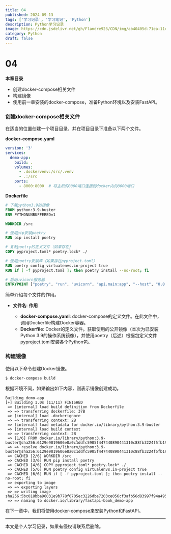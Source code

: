 ```yaml
---
title: 04
published: 2024-09-13
tags: ['学习记录', '学习笔记', 'Python']
description: Python学习记录
image: https://cdn.jsdelivr.net/gh/Flandre923/CDN/img/ab40405d-71ea-11ef-b58c-ba1ea485754b.png
category: Python
draft: false
---
```



# 04

**本章目录**

* 创建docker-compose相关文件
* 构建镜像
* 使用前一章安装的docker-compose，准备Python环境以及安装FastAPI。

### 创建docker-compose相关文件

在适当的位置创建一个项目目录，并在项目目录下准备以下两个文件。

**docker-compose.yaml**

```yaml
version: '3'
services:
  demo-app:
    build: .
    volumes:
      - .dockervenv:/src/.venv
      - .:/src
    ports:
      - 8000:8000  # 将主机的8000端口连接到docker内的8000端口
```

**Dockerfile**

```dockerfile
# 下载python3.9的镜像
FROM python:3.9-buster
ENV PYTHONUNBUFFERED=1

WORKDIR /src

# 使用pip安装poetry
RUN pip install poetry

# 复制poetry的定义文件（如果存在）
COPY pyproject.toml* poetry.lock* ./

# 使用poetry安装库（如果存在pyproject.toml）
RUN poetry config virtualenvs.in-project true
RUN if [ -f pyproject.toml ]; then poetry install --no-root; fi

# 启动uvicorn服务器
ENTRYPOINT ["poetry", "run", "uvicorn", "api.main:app", "--host", "0.0.0.0", "--reload"]
```

简单介绍每个文件的作用。

* **文件名**: **作用**

  * **docker-compose.yaml**: docker-compose的定义文件。在此文件中，调用Dockerfile构建Docker容器。
  * **Dockerfile**: Docker的定义文件。获取使用的公开镜像（本次为已安装Python 3.9的操作系统镜像），并使用poetry（后述）根据包定义文件pyproject.toml安装各个Python包。

### 构建镜像

使用以下命令创建Docker镜像。

```shell
$ docker-compose build
```

根据环境不同，如果输出如下内容，则表示镜像创建成功。

```text
Building demo-app
[+] Building 1.0s (11/11) FINISHED
 => [internal] load build definition from Dockerfile
 => => transferring dockerfile: 37B
 => [internal] load .dockerignore
 => => transferring context: 2B
 => [internal] load metadata for docker.io/library/python:3.9-buster
 => [internal] load build context
 => => transferring context: 2B
 => [1/6] FROM docker.io/library/python:3.9-buster@sha256:6129e9019606e8a0c1ddfc5905f447440890441310c88fb3224f5fb1956ddea2
 => => resolve docker.io/library/python:3.9-buster@sha256:6129e9019606e8a0c1ddfc5905f447440890441310c88fb3224f5fb1956ddea2
 => CACHED [2/6] WORKDIR /src
 => CACHED [3/6] RUN pip install poetry
 => CACHED [4/6] COPY pyproject.toml* poetry.lock* ./
 => CACHED [5/6] RUN poetry config virtualenvs.in-project true
 => CACHED [6/6] RUN if [ -f pyproject.toml ]; then poetry install --no-root; fi
 => exporting to image
 => => exporting layers
 => => writing image sha256:5bc018bba96031e9b778f0705ec3226dbe7203ce056cf3afb56d83997f94a495 
 => => naming to docker.io/library/fastapi-book_demo-app
```

在下一章中，我们将使用docker-compose来安装Python和FastAPI。

---
本文是个人学习记录，如果有侵权请联系后删除。
